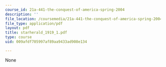 ```yaml
---
course_id: 21a-441-the-conquest-of-america-spring-2004
description: ''
file_location: /coursemedia/21a-441-the-conquest-of-america-spring-2004/009afdf705997af89aa9433ad908e134_starherald_1919_1.pdf
file_type: application/pdf
layout: pdf
title: starherald_1919_1.pdf
type: course
uid: 009afdf705997af89aa9433ad908e134

---
```

None